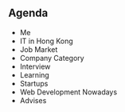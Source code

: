 Agenda
---------

* Me
* IT in Hong Kong
* Job Market
* Company Category
* Interview
* Learning
* Startups
* Web Development Nowadays
* Advises